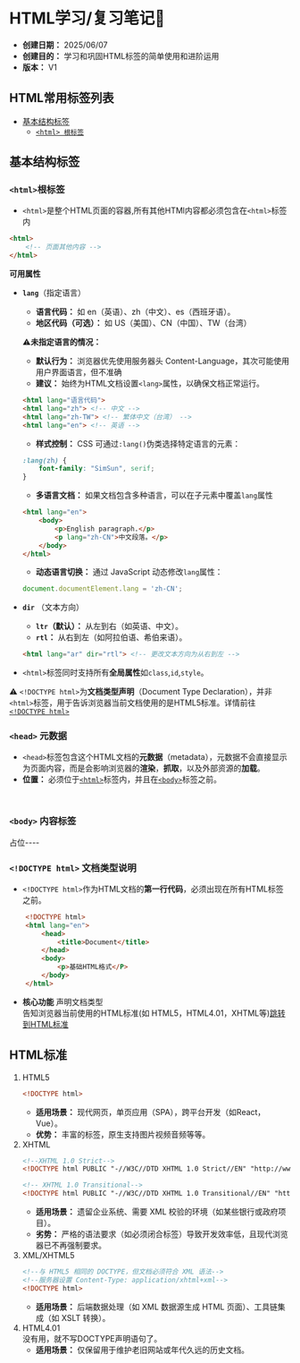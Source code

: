 # HTML学习/复习笔记🤗
- **创建日期：** 2025/06/07
- **创建目的：** 学习和巩固HTML标签的简单使用和进阶运用
- **版本：** V1

## HTML常用标签列表
- [基本结构标签](#基本结构标签)
    - [`<html> 根标签`](#html根标签)
## 基本结构标签
### `<html>`根标签
- `<html>`是整个HTML页面的容器,所有其他HTMl内容都必须包含在`<html>`标签内

```html
<html>
    <!-- 页面其他内容 -->
</html>
```

**可用属性**
- **`lang`**（指定语言）
    - **语言代码：** 如 en（英语）、zh（中文）、es（西班牙语）。
    - **地区代码（可选）：** 如 US（美国）、CN（中国）、TW（台湾）

    ⚠️**未指定语言的情况：**
    - **默认行为：** 浏览器优先使用服务器头 Content-Language，其次可能使用用户界面语言，但不准确
    - **建议：** 始终为HTML文档设置`<lang>`属性，以确保文档正常运行。
    ```html
    <html lang="语言代码">
    <html lang="zh"> <!-- 中文 -->
    <html lang="zh-TW"> <!-- 繁体中文（台湾） -->
    <html lang="en"> <!-- 英语 -->
    ```

    - **样式控制：** CSS 可通过` :lang() `伪类选择特定语言的元素：
    ```css
    :lang(zh) { 
        font-family: "SimSun", serif; 
    }
    ```
    - **多语言文档：** 如果文档包含多种语言，可以在子元素中覆盖` lang `属性
    ```html
    <html lang="en">
        <body>
            <p>English paragraph.</p>
            <p lang="zh-CN">中文段落。</p>
        </body>
    </html>
    ```
    - **动态语言切换：**  通过 JavaScript 动态修改` lang `属性：
    ```javascript
    document.documentElement.lang = 'zh-CN';
    ```
- **`dir`** （文本方向）
    - **`ltr`（默认）：** 从左到右（如英语、中文）。
    - **`rtl`：** 从右到左（如阿拉伯语、希伯来语）。
    ```html
    <html lang="ar" dir="rtl"> <!-- 更改文本方向为从右到左 -->
    ```
- `<html>`标签同时支持所有**全局属性**如`class`,`id`,`style`。

⚠️ `<!DOCTYPE html>`为**文档类型声明**（Document Type Declaration），并非`<html>`标签，用于告诉浏览器当前文档使用的是HTML5标准。详情前往[`<!DOCTYPE html>`](#)

### `<head>` 元数据
- `<head>`标签包含这个HTML文档的**元数据**（metadata），元数据不会直接显示为页面内容，而是会影响浏览器的**渲染**，**抓取**，以及外部资源的**加载**。
- **位置：** 必须位于[`<html>`](#html根标签)标签内，并且在[`<body>`](#body-内容标签)标签之前。
```html
    
```

### `<body>` 内容标签
占位----
### `<!DOCTYPE html>` 文档类型说明

- `<!DOCTYPE html>`作为HTML文档的**第一行代码**，必须出现在所有HTML标签之前。
```html
    <!DOCTYPE html>
    <html lang="en">
        <head>
            <title>Document</title>
        </head>
        <body>
            <p>基础HTML格式</P>
        </body>
    </html>
```
- **核心功能** 声明文档类型  
    告知浏览器当前使用的HTML标准(如 HTML5，HTML4.01，XHTML等)[跳转到HTML标准](#html标准)
## HTML标准
1. HTML5
    ```html
    <!DOCTYPE html>
    ```
    - **适用场景：** 现代网页，单页应用（SPA），跨平台开发（如React，Vue）。
    - **优势：**  丰富的标签，原生支持图片视频音频等等。
2. XHTML
    ```html
    <!--XHTML 1.0 Strict-->
    <!DOCTYPE html PUBLIC "-//W3C//DTD XHTML 1.0 Strict//EN" "http://www.w3.org/TR/xhtml1/DTD/xhtml1-strict.dtd">

    <!-- XHTML 1.0 Transitional-->
    <!DOCTYPE html PUBLIC "-//W3C//DTD XHTML 1.0 Transitional//EN" "http://www.w3.org/TR/xhtml1/DTD/xhtml1-transitional.dtd">

    ```
    - **适用场景：** 遗留企业系统、需要 XML 校验的环境（如某些银行或政府项目）。
    - **劣势：** 严格的语法要求（如必须闭合标签）导致开发效率低，且现代浏览器已不再强制要求。
3. XML/XHTML5
    ```html
    <!--与 HTML5 相同的 DOCTYPE，但文档必须符合 XML 语法-->
    <!--服务器设置 Content-Type: application/xhtml+xml-->
    <!DOCTYPE html>
    ```
    - **适用场景：** 后端数据处理（如 XML 数据源生成 HTML 页面）、工具链集成（如 XSLT 转换）。
4. HTML4.01  
    没有用，就不写DOCTYPE声明语句了。
    - **适用场景：** 仅保留用于维护老旧网站或年代久远的历史文档。

